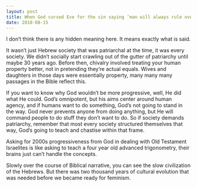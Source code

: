```yaml
---
layout: post
title: When God cursed Eve for the sin saying ‘man will always rule over you’, what did he really mean?
date: 2018-08-15
---
```


<p>I don’t think there is any hidden meaning here. It means exactly what is said.</p><p>It wasn’t just Hebrew society that was patriarchal at the time, it was every society. We didn’t socially start crawling out of the gutter of patriarchy until maybe 30 years ago. Before then, chivalry involved treating your human property better, not in pretending they’re actual equals. Wives and daughters in those days were essentially property, many many many passages in the Bible reflect this.</p><p>If you want to know why God wouldn’t be more progressive, well, He did what He could. God’s omnipotent, but his aims center around human agency, and if humans want to do something, God’s not going to stand in the way. God never prevents anyone from doing anything, but He will command people to do stuff they don’t want to do. So if society demands patriarchy, remember that most every society structured themselves that way, God’s going to teach and chastise within that frame.</p><p>Asking for 2000s progressiveness from God in dealing with Old Testament Israelites is like asking to teach a four year old advanced trigonometry, their brains just can’t handle the concepts.</p><p>Slowly over the course of Biblical narrative, you can see the slow civilization of the Hebrews. But there was two thousand years of cultural evolution that was needed before we became ready for feminism.</p>

